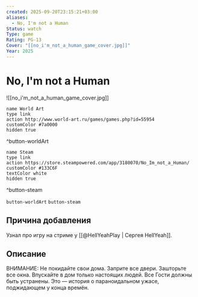 ```yaml
---
created: 2025-09-20T23:15:21+03:00
aliases:
  - No, I'm not a Human
Status: watch
Type: game
Rating: PG-13
Cover: "[[no_i'm_not_a_human_game_cover.jpg]]"
Year: 2025
---
```


# No, I'm not a Human

![[no_i'm_not_a_human_game_cover.jpg]]


```button
name World Art
type link
action http://www.world-art.ru/games/games.php?id=55954
customColor #7a0000
hidden true
```
^button-worldArt

```button
name Steam
type link
action https://store.steampowered.com/app/3180070/No_Im_not_a_Human/
customColor #133C6F
textColor white
hidden true
```
^button-steam


`button-worldArt` `button-steam`

## Причина добавления

Узнал про игру на стриме у [[@HellYeahPlay | Сергея HellYeah]].


## Описание

ВНИМАНИЕ: Не покидайте свои дома. Заприте все двери. Зашторьте все окна. Впускайте в дом только настоящих людей. Все Гости должны быть устранены. Это — история о параноидальном ужасе, поджидающем у конца времён.
